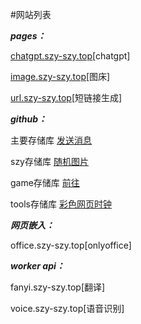 #网站列表


***pages：***

[chatgpt.szy-szy.top](https://chatgpt.szy-szy.top)[chatgpt]

[image.szy-szy.top](https://image.szy-szy.top)[图床]

[url.szy-szy.top](https://url.szy-szy.top)[短链接生成]


***github：***

主要存储库  [发送消息](https://main.szy-szy.top/send)

szy存储库  [随机图片](https://main.szy-szy.top/szy)


game存储库 [前往](https://game.szy-szy.top/)


tools存储库  [彩色网页时钟](https://main.szy-szy.top/tools/colourful-clock.html)


***网页嵌入：***

office.szy-szy.top[onlyoffice]


***worker api：***

fanyi.szy-szy.top[翻译]

voice.szy-szy.top[语音识别]

